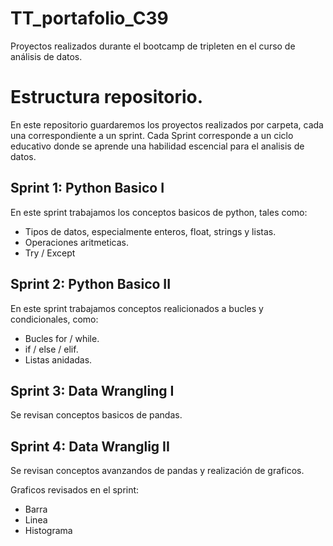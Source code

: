 # TT_portafolio_C39
Proyectos realizados durante el bootcamp de tripleten en el curso de análisis de datos.

# Estructura repositorio.
En este repositorio guardaremos los proyectos realizados por carpeta, cada una correspondiente a un sprint.
Cada Sprint corresponde a un ciclo educativo donde se aprende una habilidad escencial para el analisis de datos.

## Sprint 1: Python Basico I
En este sprint trabajamos los conceptos basicos de python, tales como:
- Tipos de datos, especialmente enteros, float, strings y listas.
- Operaciones aritmeticas.
- Try / Except
 
## Sprint 2: Python Basico II
En este sprint trabajamos conceptos realicionados a bucles y condicionales, como:
- Bucles for / while.
- if / else / elif.
- Listas anidadas.

## Sprint 3: Data Wrangling I
Se revisan conceptos basicos de pandas.

## Sprint 4: Data Wranglig II
Se revisan conceptos avanzandos de pandas y realización de graficos.

Graficos revisados en el sprint:
 - Barra
 - Linea
 - Histograma
